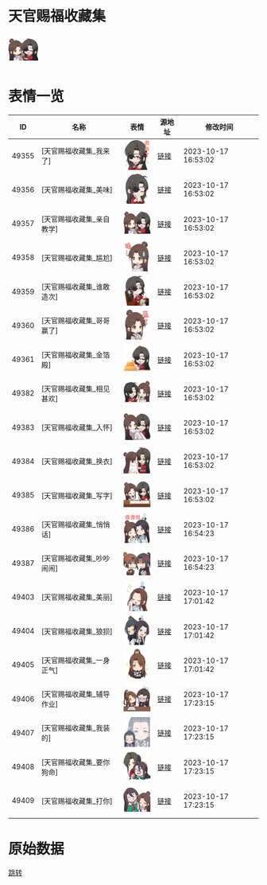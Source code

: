 # 天官赐福收藏集

<img src="./cover.png" height="60" alt="cover" />

# 表情一览

|ID|名称|表情|源地址|修改时间|
|----|----|----|----|----|
|49355|[天官赐福收藏集_我来了]|<img src="./pic/049355_%5B天官赐福收藏集_我来了%5D.png" height="60" alt="我来了"/>|[链接](https://i0.hdslb.com/bfs/emote/cfa38d14cb655e73adff90a7df2c6969a923db8a.png)|2023-10-17 16:53:02|
|49356|[天官赐福收藏集_美味]|<img src="./pic/049356_%5B天官赐福收藏集_美味%5D.png" height="60" alt="美味"/>|[链接](https://i0.hdslb.com/bfs/emote/1815bd34fd6e70364c37d2765df06b77485422c2.png)|2023-10-17 16:53:02|
|49357|[天官赐福收藏集_亲自教学]|<img src="./pic/049357_%5B天官赐福收藏集_亲自教学%5D.png" height="60" alt="亲自教学"/>|[链接](https://i0.hdslb.com/bfs/emote/535ed82b3be78e1de8a74556b362105620a967d1.png)|2023-10-17 16:53:02|
|49358|[天官赐福收藏集_尴尬]|<img src="./pic/049358_%5B天官赐福收藏集_尴尬%5D.png" height="60" alt="尴尬"/>|[链接](https://i0.hdslb.com/bfs/emote/4b410bf77ad09a60381e00d994ceafd86488e9a7.png)|2023-10-17 16:53:02|
|49359|[天官赐福收藏集_谁敢造次]|<img src="./pic/049359_%5B天官赐福收藏集_谁敢造次%5D.png" height="60" alt="谁敢造次"/>|[链接](https://i0.hdslb.com/bfs/emote/dc2de06823df9c895bb2b3cc6de4fd46541ff60b.png)|2023-10-17 16:53:02|
|49360|[天官赐福收藏集_哥哥赢了]|<img src="./pic/049360_%5B天官赐福收藏集_哥哥赢了%5D.png" height="60" alt="哥哥赢了"/>|[链接](https://i0.hdslb.com/bfs/emote/5141fffd644a1eb70ff996b40bffba406954307b.png)|2023-10-17 16:53:02|
|49361|[天官赐福收藏集_金箔殿]|<img src="./pic/049361_%5B天官赐福收藏集_金箔殿%5D.png" height="60" alt="金箔殿"/>|[链接](https://i0.hdslb.com/bfs/emote/73241c1215dc8ae1dfbc481b40db620e329f917d.png)|2023-10-17 16:53:02|
|49382|[天官赐福收藏集_相见甚欢]|<img src="./pic/049382_%5B天官赐福收藏集_相见甚欢%5D.png" height="60" alt="相见甚欢"/>|[链接](https://i0.hdslb.com/bfs/emote/c1ece44c75a715748aaaccdf390bb166743b1a12.png)|2023-10-17 16:53:02|
|49383|[天官赐福收藏集_入怀]|<img src="./pic/049383_%5B天官赐福收藏集_入怀%5D.png" height="60" alt="入怀"/>|[链接](https://i0.hdslb.com/bfs/emote/bae54f924d93293826f545f15b84a440be81bf30.png)|2023-10-17 16:53:02|
|49384|[天官赐福收藏集_换衣]|<img src="./pic/049384_%5B天官赐福收藏集_换衣%5D.png" height="60" alt="换衣"/>|[链接](https://i0.hdslb.com/bfs/emote/5870f8e57b518e0dbda95ee570e7c76a6728dac9.png)|2023-10-17 16:53:02|
|49385|[天官赐福收藏集_写字]|<img src="./pic/049385_%5B天官赐福收藏集_写字%5D.png" height="60" alt="写字"/>|[链接](https://i0.hdslb.com/bfs/emote/61d4169e281e22b6053e73e11302961d4cb01689.png)|2023-10-17 16:53:02|
|49386|[天官赐福收藏集_悄悄话]|<img src="./pic/049386_%5B天官赐福收藏集_悄悄话%5D.png" height="60" alt="悄悄话"/>|[链接](https://i0.hdslb.com/bfs/emote/29a959a69e7a4b4920d10f2e224873916e1c80ba.png)|2023-10-17 16:54:23|
|49387|[天官赐福收藏集_吵吵闹闹]|<img src="./pic/049387_%5B天官赐福收藏集_吵吵闹闹%5D.png" height="60" alt="吵吵闹闹"/>|[链接](https://i0.hdslb.com/bfs/emote/55ef6f9ccfe7ffa1aa06db1facb446a319ab46a5.png)|2023-10-17 16:54:23|
|49403|[天官赐福收藏集_美丽]|<img src="./pic/049403_%5B天官赐福收藏集_美丽%5D.png" height="60" alt="美丽"/>|[链接](https://i0.hdslb.com/bfs/emote/1a31c50ccd3ca008b024a06223f1c69acb4be464.png)|2023-10-17 17:01:42|
|49404|[天官赐福收藏集_狼狈]|<img src="./pic/049404_%5B天官赐福收藏集_狼狈%5D.png" height="60" alt="狼狈"/>|[链接](https://i0.hdslb.com/bfs/emote/b1e39817d2a464503791766198b16c9fbe72b02a.png)|2023-10-17 17:01:42|
|49405|[天官赐福收藏集_一身正气]|<img src="./pic/049405_%5B天官赐福收藏集_一身正气%5D.png" height="60" alt="一身正气"/>|[链接](https://i0.hdslb.com/bfs/emote/b9722a81a0d77a0a5eaff97344ab83fcbbed2455.png)|2023-10-17 17:01:42|
|49406|[天官赐福收藏集_辅导作业]|<img src="./pic/049406_%5B天官赐福收藏集_辅导作业%5D.png" height="60" alt="辅导作业"/>|[链接](https://i0.hdslb.com/bfs/emote/506377aa05a27e972651dbb358d905b12a4e8a7f.png)|2023-10-17 17:23:15|
|49407|[天官赐福收藏集_我装的]|<img src="./pic/049407_%5B天官赐福收藏集_我装的%5D.png" height="60" alt="我装的"/>|[链接](https://i0.hdslb.com/bfs/emote/744d66165a32ccec913b99a2599b32a803bb618b.png)|2023-10-17 17:23:15|
|49408|[天官赐福收藏集_要你狗命]|<img src="./pic/049408_%5B天官赐福收藏集_要你狗命%5D.png" height="60" alt="要你狗命"/>|[链接](https://i0.hdslb.com/bfs/emote/140be369bdad741e088808d47b8bc451bd0465e7.png)|2023-10-17 17:23:15|
|49409|[天官赐福收藏集_打你]|<img src="./pic/049409_%5B天官赐福收藏集_打你%5D.png" height="60" alt="打你"/>|[链接](https://i0.hdslb.com/bfs/emote/f21a7958ff42cfce46071a1dd5c031543d07d22c.png)|2023-10-17 17:23:15|

# 原始数据

[跳转](./raw.json)

